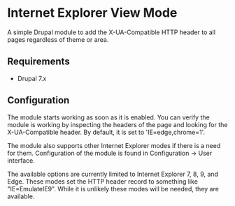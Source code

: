 # Internet Explorer View Mode

A simple Drupal module to add the X-UA-Compatible HTTP header to all pages
regardless of theme or area.

## Requirements

* Drupal 7.x

## Configuration

The module starts working as soon as it is enabled. You can verify the module
is working by inspecting the headers of the page and looking for the
X-UA-Compatible header. By default, it is set to 'IE=edge,chrome=1'.

The module also supports other Internet Explorer modes if there is a need for
them. Configuration of the module is found in Configuration -> User interface.

The available options are currently limited to Internet Explorer 7, 8, 9, and
Edge. These modes set the HTTP header record to something like "IE=EmulateIE9".
While it is unlikely these modes will be needed, they are available.
